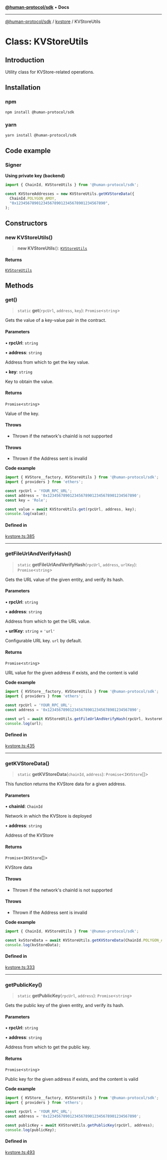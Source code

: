 [**@human-protocol/sdk**](../../README.md) • **Docs**

***

[@human-protocol/sdk](../../modules.md) / [kvstore](../README.md) / KVStoreUtils

# Class: KVStoreUtils

## Introduction

Utility class for KVStore-related operations.

## Installation

### npm
```bash
npm install @human-protocol/sdk
```

### yarn
```bash
yarn install @human-protocol/sdk
```

## Code example

### Signer

**Using private key (backend)**

```ts
import { ChainId, KVStoreUtils } from '@human-protocol/sdk';

const KVStoreAddresses = new KVStoreUtils.getKVStoreData({
  ChainId.POLYGON_AMOY,
  "0x1234567890123456789012345678901234567890",
);
```

## Constructors

### new KVStoreUtils()

> **new KVStoreUtils**(): [`KVStoreUtils`](KVStoreUtils.md)

#### Returns

[`KVStoreUtils`](KVStoreUtils.md)

## Methods

### get()

> `static` **get**(`rpcUrl`, `address`, `key`): `Promise`\<`string`\>

Gets the value of a key-value pair in the contract.

#### Parameters

• **rpcUrl**: `string`

• **address**: `string`

Address from which to get the key value.

• **key**: `string`

Key to obtain the value.

#### Returns

`Promise`\<`string`\>

Value of the key.

#### Throws

- Thrown if the network's chainId is not supported

#### Throws

- Thrown if the Address sent is invalid

**Code example**

```ts
import { KVStore__factory, KVStoreUtils } from '@human-protocol/sdk';
import { providers } from 'ethers';

const rpcUrl = 'YOUR_RPC_URL';
const address = '0x1234567890123456789012345678901234567890';
const key = 'Role';

const value = await KVStoreUtils.get(rpcUrl, address, key);
console.log(value);
```

#### Defined in

[kvstore.ts:385](https://github.com/humanprotocol/human-protocol/blob/c1babb1b9f88b4b81c6e0bd12c34f22f4c3c91dd/packages/sdk/typescript/human-protocol-sdk/src/kvstore.ts#L385)

***

### getFileUrlAndVerifyHash()

> `static` **getFileUrlAndVerifyHash**(`rpcUrl`, `address`, `urlKey`): `Promise`\<`string`\>

Gets the URL value of the given entity, and verify its hash.

#### Parameters

• **rpcUrl**: `string`

• **address**: `string`

Address from which to get the URL value.

• **urlKey**: `string` = `'url'`

Configurable URL key. `url` by default.

#### Returns

`Promise`\<`string`\>

URL value for the given address if exists, and the content is valid

**Code example**

```ts
import { KVStore__factory, KVStoreUtils } from '@human-protocol/sdk';
import { providers } from 'ethers';

const rpcUrl = 'YOUR_RPC_URL';
const address = '0x1234567890123456789012345678901234567890';

const url = await KVStoreUtils.getFileUrlAndVerifyHash(rpcUrl, kvstoreContract, address);
console.log(url);
```

#### Defined in

[kvstore.ts:435](https://github.com/humanprotocol/human-protocol/blob/c1babb1b9f88b4b81c6e0bd12c34f22f4c3c91dd/packages/sdk/typescript/human-protocol-sdk/src/kvstore.ts#L435)

***

### getKVStoreData()

> `static` **getKVStoreData**(`chainId`, `address`): `Promise`\<`IKVStore`[]\>

This function returns the KVStore data for a given address.

#### Parameters

• **chainId**: `ChainId`

Network in which the KVStore is deployed

• **address**: `string`

Address of the KVStore

#### Returns

`Promise`\<`IKVStore`[]\>

KVStore data

#### Throws

- Thrown if the network's chainId is not supported

#### Throws

- Thrown if the Address sent is invalid

**Code example**

```ts
import { ChainId, KVStoreUtils } from '@human-protocol/sdk';

const kvStoreData = await KVStoreUtils.getKVStoreData(ChainId.POLYGON_AMOY, "0x1234567890123456789012345678901234567890");
console.log(kvStoreData);
```

#### Defined in

[kvstore.ts:333](https://github.com/humanprotocol/human-protocol/blob/c1babb1b9f88b4b81c6e0bd12c34f22f4c3c91dd/packages/sdk/typescript/human-protocol-sdk/src/kvstore.ts#L333)

***

### getPublicKey()

> `static` **getPublicKey**(`rpcUrl`, `address`): `Promise`\<`string`\>

Gets the public key of the given entity, and verify its hash.

#### Parameters

• **rpcUrl**: `string`

• **address**: `string`

Address from which to get the public key.

#### Returns

`Promise`\<`string`\>

Public key for the given address if exists, and the content is valid

**Code example**

```ts
import { KVStore__factory, KVStoreUtils } from '@human-protocol/sdk';
import { providers } from 'ethers';

const rpcUrl = 'YOUR_RPC_URL';
const address = '0x1234567890123456789012345678901234567890';

const publicKey = await KVStoreUtils.getPublicKey(rpcUrl, address);
console.log(publicKey);
```

#### Defined in

[kvstore.ts:493](https://github.com/humanprotocol/human-protocol/blob/c1babb1b9f88b4b81c6e0bd12c34f22f4c3c91dd/packages/sdk/typescript/human-protocol-sdk/src/kvstore.ts#L493)

